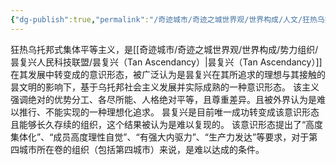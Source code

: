 ```yaml
---
{"dg-publish":true,"permalink":"/奇迹城市/奇迹之城世界观/世界构成/人文/狂热乌托邦式集体平等主义（Fanatical Utopian Collective Egalitarianism）/","dgPassFrontmatter":true}
---
```


狂热乌托邦式集体平等主义，是[[奇迹城市/奇迹之城世界观/世界构成/势力组织/昙复兴人民科技联盟/昙复兴（Tan Ascendancy）\|昙复兴（Tan Ascendancy）]]在其发展中转变成的意识形态，被广泛认为是昙复兴在其所追求的理想与其接触的昙文明的影响下，基于乌托邦社会主义发展并实际成熟的一种意识形态。
该主义强调绝对的优势分工、各尽所能、人格绝对平等，且尊重差异。且被外界认为是难以推行、不能实现的一种理想化追求。
昙复兴是目前唯一成功转变成该意识形态且能够长久存续的组织，这个结果被认为是难以复现的。
该意识形态提出了“高度集体化”、“成员高度理性自觉”、“有强大内驱力”、“生产力发达”等要求，对于第四城市所在卷的组织（包括第四城市）来说，是难以达成的条件。
